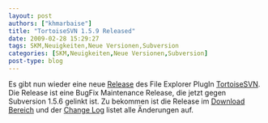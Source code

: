 ```yaml
---
layout: post
authors: ["khmarbaise"]
title: "TortoiseSVN 1.5.9 Released"
date: 2009-02-28 15:29:27
tags: SKM,Neuigkeiten,Neue Versionen,Subversion
categories: [SKM,Neuigkeiten,Neue Versionen,Subversion]
post-type: blog
---
```

Es gibt nun wieder eine neue <a href="http://tortoisesvn.net/node/362">Release</a> des File Explorer PlugIn <a href="http://tortoisesvn.net">TortoiseSVN</a>. Die Release ist eine BugFix Maintenance Release, die jetzt gegen Subversion 1.5.6 gelinkt ist. Zu bekommen ist die Release im <a href="http://tortoisesvn.net/downloads">Download Bereich</a> und der <a href="http://sourceforge.net/project/shownotes.php?release_id=664557">Change Log</a> listet alle Änderungen auf.
